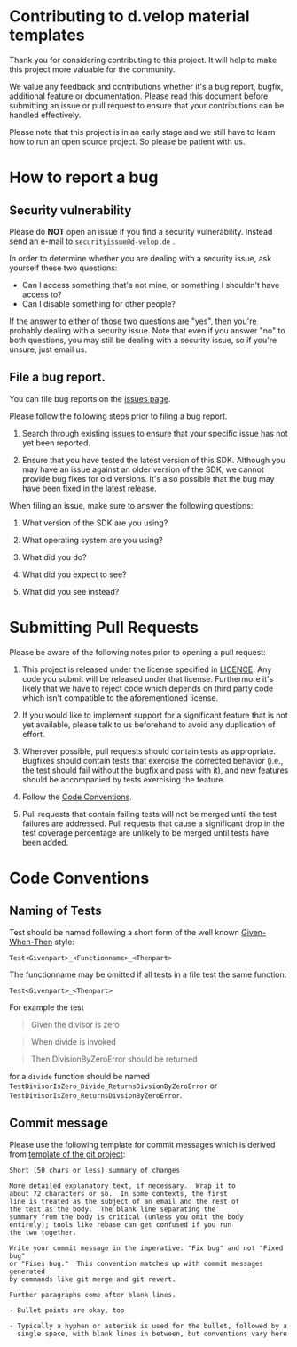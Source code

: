 # Contributing to d.velop material templates

Thank you for considering contributing to this project. It will help to make this project more valuable for the
community.

We value any feedback and contributions whether it's a bug report, bugfix, additional feature or documentation.
Please read this document before submitting an issue or pull request to ensure that your contributions can
be handled effectively.

Please note that this project is in an early stage and we still have to learn how to run an open source project.
So please be patient with us.

# How to report a bug

## Security vulnerability

Please do **NOT** open an issue if you find a security vulnerability. 
Instead send an e-mail to ``securityissue@d-velop.de`` . 

In order to determine whether you are dealing with a security issue, ask yourself these two questions:
* Can I access something that's not mine, or something I shouldn't have access to?
* Can I disable something for other people?

If the answer to either of those two questions are "yes", then you're probably dealing with a security issue. 
Note that even if you answer "no" to both questions, you may still be dealing with a security issue, 
so if you're unsure, just email us.

## File a bug report.

You can file bug reports on the [issues page](https://github.com/d-velop/dvelop-material-templates/issues).

Please follow the following steps prior to filing a bug report.

1.  Search through existing [issues](https://github.com/d-velop/dvelop-material-templates/issues) to ensure that 
    your specific issue has not yet been reported.

2.  Ensure that you have tested the latest version of this SDK. 
    Although you may have an issue against an older version of the SDK, we cannot provide bug fixes for old versions.
    It's also possible that the bug may have been fixed in the latest release.  

When filing an issue, make sure to answer the following questions:

1.  What version of the SDK are you using?

2.  What operating system are you using?

3.  What did you do?

4.  What did you expect to see?

5.  What did you see instead?

# Submitting Pull Requests

Please be aware of the following notes prior to opening a pull request:

1.  This project is released under the license specified in [LICENCE](LICENCE).
    Any code you submit will be released under that license. Furthermore it's likely
    that we have to reject code which depends on third party code which isn't compatible
    to the aforementioned license.

2.  If you would like to implement support for a significant feature that is not
    yet available, please talk to us beforehand to avoid any
    duplication of effort.

3.  Wherever possible, pull requests should contain tests as appropriate.
    Bugfixes should contain tests that exercise the corrected behavior (i.e., the
    test should fail without the bugfix and pass with it), and new features 
    should be accompanied by tests exercising the feature.
   
4.  Follow the [Code Conventions](#code-conventions).

5.  Pull requests that contain failing tests will not be merged until the test
    failures are addressed. Pull requests that cause a significant drop in the
    test coverage percentage are unlikely to be merged until tests have
    been added.

# Code Conventions

## Naming of Tests

Test should be named following a short form of the well known [Given-When-Then](https://martinfowler.com/bliki/GivenWhenThen.html) style:

```Test<Givenpart>_<Functionname>_<Thenpart>``` 

The functionname may be omitted if all tests in a file test the same function:

```Test<Givenpart>_<Thenpart>```

For example the test
> Given the divisor is zero

> When divide is invoked

> Then DivisionByZeroError should be returned

for a `divide` function should be named `TestDivisorIsZero_Divide_ReturnsDivsionByZeroError` or 
`TestDivisorIsZero_ReturnsDivsionByZeroError`.

## Commit message

Please use the following template for commit messages which is derived from 
[template of the git project](https://git-scm.com/book/en/v2/Distributed-Git-Contributing-to-a-Project):

```
Short (50 chars or less) summary of changes

More detailed explanatory text, if necessary.  Wrap it to
about 72 characters or so.  In some contexts, the first
line is treated as the subject of an email and the rest of
the text as the body.  The blank line separating the
summary from the body is critical (unless you omit the body
entirely); tools like rebase can get confused if you run
the two together.

Write your commit message in the imperative: "Fix bug" and not "Fixed bug"
or "Fixes bug."  This convention matches up with commit messages generated
by commands like git merge and git revert.

Further paragraphs come after blank lines.

- Bullet points are okay, too

- Typically a hyphen or asterisk is used for the bullet, followed by a
  single space, with blank lines in between, but conventions vary here
```
